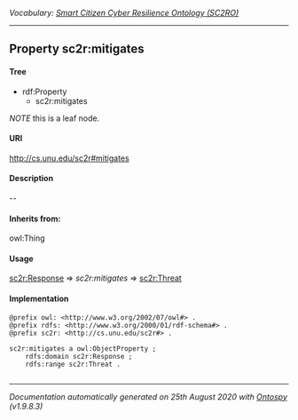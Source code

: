 _Vocabulary: [Smart Citizen Cyber Resilience Ontology (SC2RO)](index.md)_

---








## Property sc2r:mitigates


#### Tree

* rdf:Property
    * sc2r:mitigates





*NOTE* this is a leaf node.


#### URI
http://cs.unu.edu/sc2r#mitigates

#### Description
--


#### Inherits from:
owl:Thing



#### Usage


[sc2r:Response](class-sc2rresponse.md)
=&gt;&nbsp;_sc2r:mitigates_&nbsp;=&gt;&nbsp;[sc2r:Threat](class-sc2rthreat.md)

#### Implementation
```
@prefix owl: <http://www.w3.org/2002/07/owl#> .
@prefix rdfs: <http://www.w3.org/2000/01/rdf-schema#> .
@prefix sc2r: <http://cs.unu.edu/sc2r#> .

sc2r:mitigates a owl:ObjectProperty ;
    rdfs:domain sc2r:Response ;
    rdfs:range sc2r:Threat .


```










---

_Documentation automatically generated on 25th August 2020 with [Ontospy](http://lambdamusic.github.io/Ontospy/ "Open") (v1.9.8.3)_
